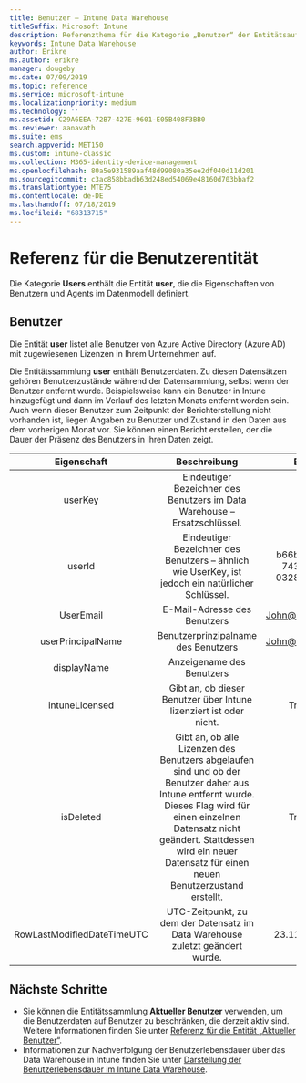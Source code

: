 ```yaml
---
title: Benutzer – Intune Data Warehouse
titleSuffix: Microsoft Intune
description: Referenzthema für die Kategorie „Benutzer“ der Entitätsauflistungen in der Intune Data Warehouse-API.
keywords: Intune Data Warehouse
author: Erikre
ms.author: erikre
manager: dougeby
ms.date: 07/09/2019
ms.topic: reference
ms.service: microsoft-intune
ms.localizationpriority: medium
ms.technology: ''
ms.assetid: C29A6EEA-72B7-427E-9601-E05B408F3BB0
ms.reviewer: aanavath
ms.suite: ems
search.appverid: MET150
ms.custom: intune-classic
ms.collection: M365-identity-device-management
ms.openlocfilehash: 80a5e931589aaf48d99080a35ee2df040d11d201
ms.sourcegitcommit: c3ac858bbadb63d248ed54069e48160d703bbaf2
ms.translationtype: MTE75
ms.contentlocale: de-DE
ms.lasthandoff: 07/18/2019
ms.locfileid: "68313715"
---
```

# <a name="reference-for-user-entity"></a>Referenz für die Benutzerentität

Die Kategorie **Users** enthält die Entität **user**, die die Eigenschaften von Benutzern und Agents im Datenmodell definiert.

## <a name="users"></a>Benutzer

Die Entität **user** listet alle Benutzer von Azure Active Directory (Azure AD) mit zugewiesenen Lizenzen in Ihrem Unternehmen auf.

Die Entitätssammlung **user** enthält Benutzerdaten. Zu diesen Datensätzen gehören Benutzerzustände während der Datensammlung, selbst wenn der Benutzer entfernt wurde. Beispielsweise kann ein Benutzer in Intune hinzugefügt und dann im Verlauf des letzten Monats entfernt worden sein. Auch wenn dieser Benutzer zum Zeitpunkt der Berichterstellung nicht vorhanden ist, liegen Angaben zu Benutzer und Zustand in den Daten aus dem vorherigen Monat vor. Sie können einen Bericht erstellen, der die Dauer der Präsenz des Benutzers in Ihren Daten zeigt.

|          Eigenschaft          |                                                                                                           Beschreibung                                                                                                          |                Beispiel               |
|:--------------------------:|:------------------------------------------------------------------------------------------------------------------------------------------------------------------------------------------------------------------------------:|:------------------------------------:|
| userKey                    | Eindeutiger Bezeichner des Benutzers im Data Warehouse – Ersatzschlüssel.                                                                                                                                                         | 123                                  |
| userId                     | Eindeutiger Bezeichner des Benutzers – ähnlich wie UserKey, ist jedoch ein natürlicher Schlüssel.                                                                                                                                                    | b66bc706-ffff-7437-0340-032819502773 |
| UserEmail                  | E-Mail-Adresse des Benutzers                                                                                                                                                                                                     | John@constoso.com                    |
| userPrincipalName                        | Benutzerprinzipalname des Benutzers                                                                                                                                                                                               | John@constoso.com                    |
| displayName                | Anzeigename des Benutzers                                                                                                                                                                                                      | John                                 |
| intuneLicensed             | Gibt an, ob dieser Benutzer über Intune lizenziert ist oder nicht.                                                                                                                                                                              | True/False                           |
| isDeleted                  | Gibt an, ob alle Lizenzen des Benutzers abgelaufen sind und ob der Benutzer daher aus Intune entfernt wurde. Dieses Flag wird für einen einzelnen Datensatz nicht geändert. Stattdessen wird ein neuer Datensatz für einen neuen Benutzerzustand erstellt. | True/False                           |
| RowLastModifiedDateTimeUTC | UTC-Zeitpunkt, zu dem der Datensatz im Data Warehouse zuletzt geändert wurde.                                                                                                                                                 | 23.11.2016 0:00                      |


## <a name="next-steps"></a>Nächste Schritte
- Sie können die Entitätssammlung **Aktueller Benutzer** verwenden, um die Benutzerdaten auf Benutzer zu beschränken, die derzeit aktiv sind. Weitere Informationen finden Sie unter [Referenz für die Entität „Aktueller Benutzer“](reports-ref-current-user.md).
- Informationen zur Nachverfolgung der Benutzerlebensdauer über das Data Warehouse in Intune finden Sie unter [Darstellung der Benutzerlebensdauer im Intune Data Warehouse](reports-ref-user-timeline.md).
